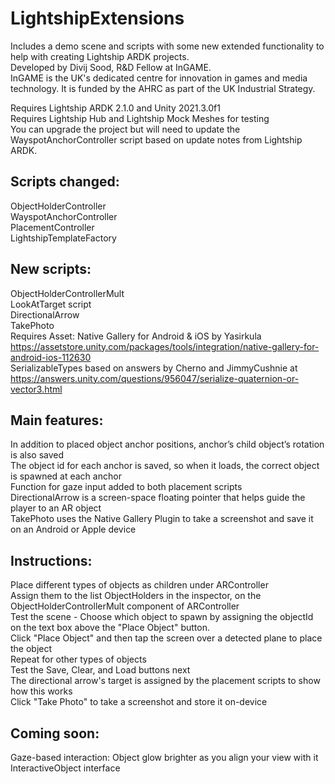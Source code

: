 # LightshipExtensions
Includes a demo scene and scripts with some new extended functionality to help with creating Lightship ARDK projects.  
Developed by Divij Sood, R&D Fellow at InGAME.  
InGAME is the UK's dedicated centre for innovation in games and media technology. It is funded by the AHRC as part of the UK Industrial Strategy.

Requires Lightship ARDK 2.1.0 and Unity 2021.3.0f1  
Requires Lightship Hub and Lightship Mock Meshes for testing  
You can upgrade the project but will need to update the WayspotAnchorController script based on update notes from Lightship ARDK.

## Scripts changed:
ObjectHolderController  
WayspotAnchorController  
PlacementController  
LightshipTemplateFactory  

## New scripts:
ObjectHolderControllerMult  
LookAtTarget script  
DirectionalArrow  
TakePhoto  
Requires Asset: Native Gallery for Android & iOS by Yasirkula  
https://assetstore.unity.com/packages/tools/integration/native-gallery-for-android-ios-112630  
SerializableTypes based on answers by Cherno and JimmyCushnie at   
https://answers.unity.com/questions/956047/serialize-quaternion-or-vector3.html  

## Main features:
In addition to placed object anchor positions, anchor’s child object’s rotation is also saved  
The object id for each anchor is saved, so when it loads, the correct object is spawned at each anchor  
Function for gaze input added to both placement scripts  
DirectionalArrow is a screen-space floating pointer that helps guide the player to an AR object  
TakePhoto uses the Native Gallery Plugin to take a screenshot and save it on an Android or Apple device  

## Instructions:
Place different types of objects as children under ARController  
Assign them to the list ObjectHolders in the inspector, on the ObjectHolderControllerMult component of ARController  
Test the scene - Choose which object to spawn by assigning the objectId on the text box above the "Place Object" button.   
Click "Place Object" and then tap the screen over a detected plane to place the object  
Repeat for other types of objects  
Test the Save, Clear, and Load buttons next  
The directional arrow's target is assigned by the placement scripts to show how this works  
Click "Take Photo" to take a screenshot and store it on-device  

## Coming soon:
Gaze-based interaction: Object glow brighter as you align your view with it  
InteractiveObject interface
